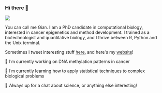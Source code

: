 ### Hi there 👋

![](https://komarev.com/ghpvc/?username=GMFranceschini)

You can call me Gian. I am a PhD candidate in computational biology, interested in cancer epigenetics and method development.
I trained as a biotechnologist and quantitative biology, and I thrive between R, Python and the Unix terminal.

Sometimes I tweet interesting stuff [here](https://twitter.com/GMFranceschini), and here's my [website](https://gmfranceschini.github.io/)! 

🔭 I’m currently working on DNA methylation patterns in cancer 

🌱 I’m currently learning how to apply statistical techniques to complex biological problems

💬 Always up for a chat about science, or anything else interesting!

<!--
**GMFranceschini/GMFranceschini** is a ✨ _special_ ✨ repository because its `README.md` (this file) appears on your GitHub profile.

Here are some ideas to get you started:

- 🔭 I’m currently working on ...
- 🌱 I’m currently learning ...
- 👯 I’m looking to collaborate on ...
- 🤔 I’m looking for help with ...
- 💬 Ask me about ...
- 📫 How to reach me: ...
- 😄 Pronouns: ...
- ⚡ Fun fact: ...
-->
